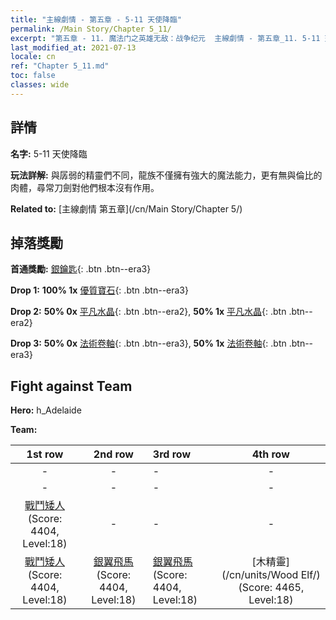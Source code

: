 ```yaml
---
title: "主線劇情 - 第五章 - 5-11 天使降臨"
permalink: /Main Story/Chapter 5_11/
excerpt: "第五章 - 11. 魔法门之英雄无敌：战争纪元  主線劇情 - 第五章_11. 5-11 天使降臨"
last_modified_at: 2021-07-13
locale: cn
ref: "Chapter 5_11.md"
toc: false
classes: wide
---
```


## 詳情

 **名字:** 5-11 天使降臨

 **玩法詳解:** 與孱弱的精靈們不同，龍族不僅擁有強大的魔法能力，更有無與倫比的肉體，尋常刀劍對他們根本沒有作用。

 **Related to:** [主線劇情 第五章](/cn/Main Story/Chapter 5/)

## 掉落獎勵

 **首通獎勵:** [銀鑰匙](/cn/Items/con_693/){: .btn .btn--era3}

 **Drop 1:** **100% 1x** [優質寶石](/cn/Items/mat_16/){: .btn .btn--era3}

 **Drop 2:** **50% 0x** [平凡水晶](/cn/Items/mat_11/){: .btn .btn--era2}, **50% 1x** [平凡水晶](/cn/Items/mat_11/){: .btn .btn--era2}

 **Drop 3:** **50% 0x** [法術卷軸](/cn/Items/con_694/){: .btn .btn--era3}, **50% 1x** [法術卷軸](/cn/Items/con_694/){: .btn .btn--era3}


## Fight against Team
 **Hero:** h_Adelaide

 **Team:**


  | 1st row | 2nd row | 3rd row | 4th row |
  |:----:|:----:|:----|:----:|
  | - | - | - | - |
  | - | - | - | - |
  | [戰鬥矮人](/cn/units/Dwarf/) (Score: 4404, Level:18)  | - | - | - |
  | [戰鬥矮人](/cn/units/Dwarf/) (Score: 4404, Level:18)  | [銀翼飛馬](/cn/units/Pegasus/) (Score: 4404, Level:18)  | [銀翼飛馬](/cn/units/Pegasus/) (Score: 4404, Level:18)  | [木精靈](/cn/units/Wood Elf/) (Score: 4465, Level:18)  |


